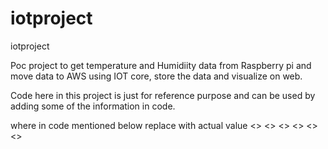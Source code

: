 # iotproject
iotproject

Poc project to get temperature and Humidiity data from Raspberry pi and move data to AWS using IOT core, store the data and visualize on web.

Code here in this project is just for reference purpose and can be used by adding some of the information in code.

where in code mentioned below replace with actual value
<<region>>
<<accountno>>
<<principalId>>
<<dynamodbtablename>>
<<bucketname>>
<<staticbucketname>>


